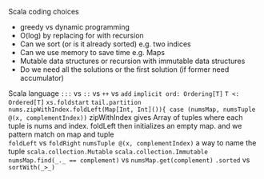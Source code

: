 Scala coding choices
* greedy vs dynamic programming
* O(log) by replacing for with recursion
* Can we sort (or is it already sorted) e.g. two indices
* Can we use memory to save time e.g. Maps
* Mutable data structures or recursion with immutable data structures
* Do we need all the solutions or the first solution (if former need accumulator)

Scala language
`:::` vs `::` vs `++` vs `add`
`implicit ord: Ordering[T]`
`T <: Ordered[T]`
`xs.foldstart`
`tail.partition`
`nums.zipWithIndex.foldLeft(Map[Int, Int]()){ case (numsMap, numsTuple @(x, complementIndex))` zipWithIndex gives Array of tuples where each tuple is nums and index. foldLeft then initializes an empty map. and we pattern match on map and tuple  
`foldLeft` vs `foldRight` 
`numsTuple @(x, complementIndex)` a way to name the tuple 
`scala.collection.Mutable`
`scala.collection.Immutable`
`numsMap.find(_._ == complement)` vs `numsMap.get(complement)` 
`.sorted` vs `sortWith(_>_)` 